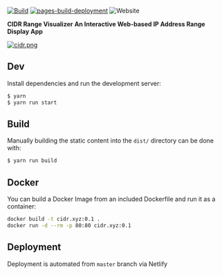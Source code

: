 [![Build](https://github.com/prabhatraghav/cidr/actions/workflows/main.yml/badge.svg)](https://github.com/prabhatraghav/cidr/actions/workflows/main.yml)
[![pages-build-deployment](https://github.com/prabhatraghav/cidr/actions/workflows/pages/pages-build-deployment/badge.svg)](https://github.com/prabhatraghav/cidr/actions/workflows/pages/pages-build-deployment)
![Website](https://img.shields.io/website?url=https%3A%2F%2Fcidr.prabhatraghav.online%2F)

**CIDR Range Visualizer**
**An Interactive Web-based IP Address Range Display App**

[![cidr.png](cidr.png)]()

## Dev

Install dependencies and run the development server:

```bash
$ yarn
$ yarn run start
```

## Build

Manually building the static content into the `dist/` directory can be done with:

```bash
$ yarn run build
```

## Docker

You can build a Docker Image from an included Dockerfile and run it as a container:

```bash
docker build -t cidr.xyz:0.1 .
docker run -d --rm -p 80:80 cidr.xyz:0.1
```

## Deployment

Deployment is automated from `master` branch via Netlify

